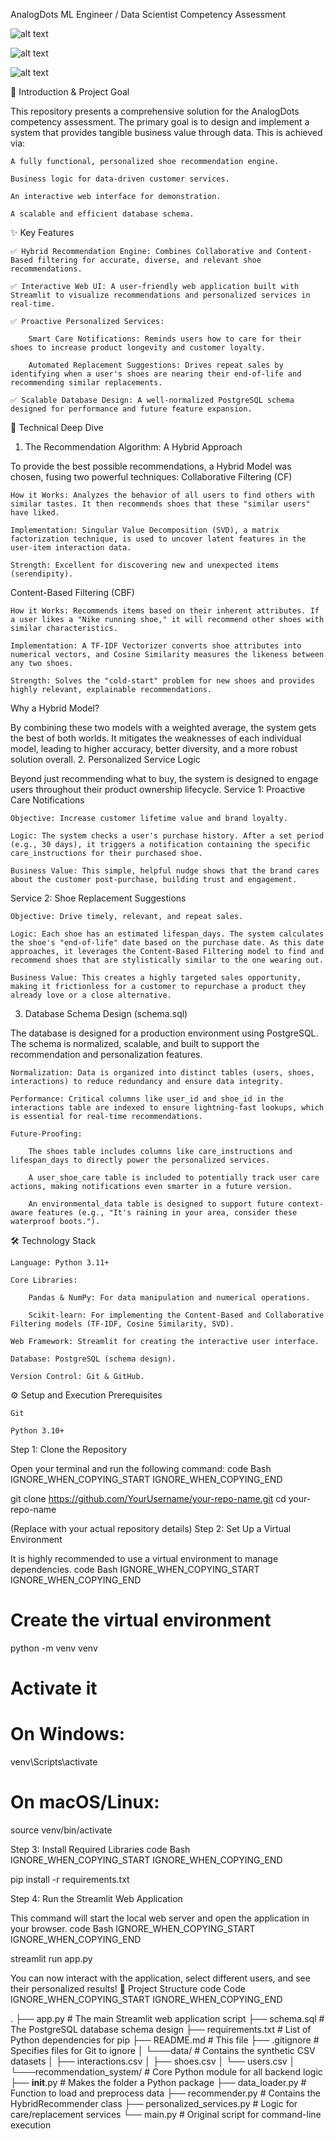 AnalogDots ML Engineer / Data Scientist Competency Assessment

![alt text](https://img.shields.io/badge/Python-3.11+-blue.svg)


![alt text](https://img.shields.io/badge/Libraries-Pandas%20%7C%20Scikit--learn%20%7C%20Streamlit-orange.svg)


![alt text](https://img.shields.io/badge/Status-Completed-green.svg)

🎯 Introduction & Project Goal

This repository presents a comprehensive solution for the AnalogDots competency assessment. The primary goal is to design and implement a system that provides tangible business value through data. This is achieved via:

    A fully functional, personalized shoe recommendation engine.

    Business logic for data-driven customer services.

    An interactive web interface for demonstration.

    A scalable and efficient database schema.

✨ Key Features

    ✅ Hybrid Recommendation Engine: Combines Collaborative and Content-Based filtering for accurate, diverse, and relevant shoe recommendations.

    ✅ Interactive Web UI: A user-friendly web application built with Streamlit to visualize recommendations and personalized services in real-time.

    ✅ Proactive Personalized Services:

        Smart Care Notifications: Reminds users how to care for their shoes to increase product longevity and customer loyalty.

        Automated Replacement Suggestions: Drives repeat sales by identifying when a user's shoes are nearing their end-of-life and recommending similar replacements.

    ✅ Scalable Database Design: A well-normalized PostgreSQL schema designed for performance and future feature expansion.

🚀 Technical Deep Dive
1. The Recommendation Algorithm: A Hybrid Approach

To provide the best possible recommendations, a Hybrid Model was chosen, fusing two powerful techniques:
Collaborative Filtering (CF)

    How it Works: Analyzes the behavior of all users to find others with similar tastes. It then recommends shoes that these "similar users" have liked.

    Implementation: Singular Value Decomposition (SVD), a matrix factorization technique, is used to uncover latent features in the user-item interaction data.

    Strength: Excellent for discovering new and unexpected items (serendipity).

Content-Based Filtering (CBF)

    How it Works: Recommends items based on their inherent attributes. If a user likes a "Nike running shoe," it will recommend other shoes with similar characteristics.

    Implementation: A TF-IDF Vectorizer converts shoe attributes into numerical vectors, and Cosine Similarity measures the likeness between any two shoes.

    Strength: Solves the "cold-start" problem for new shoes and provides highly relevant, explainable recommendations.

Why a Hybrid Model?

By combining these two models with a weighted average, the system gets the best of both worlds. It mitigates the weaknesses of each individual model, leading to higher accuracy, better diversity, and a more robust solution overall.
2. Personalized Service Logic

Beyond just recommending what to buy, the system is designed to engage users throughout their product ownership lifecycle.
Service 1: Proactive Care Notifications

    Objective: Increase customer lifetime value and brand loyalty.

    Logic: The system checks a user's purchase history. After a set period (e.g., 30 days), it triggers a notification containing the specific care_instructions for their purchased shoe.

    Business Value: This simple, helpful nudge shows that the brand cares about the customer post-purchase, building trust and engagement.

Service 2: Shoe Replacement Suggestions

    Objective: Drive timely, relevant, and repeat sales.

    Logic: Each shoe has an estimated lifespan_days. The system calculates the shoe's "end-of-life" date based on the purchase date. As this date approaches, it leverages the Content-Based Filtering model to find and recommend shoes that are stylistically similar to the one wearing out.

    Business Value: This creates a highly targeted sales opportunity, making it frictionless for a customer to repurchase a product they already love or a close alternative.

3. Database Schema Design (schema.sql)

The database is designed for a production environment using PostgreSQL. The schema is normalized, scalable, and built to support the recommendation and personalization features.

    Normalization: Data is organized into distinct tables (users, shoes, interactions) to reduce redundancy and ensure data integrity.

    Performance: Critical columns like user_id and shoe_id in the interactions table are indexed to ensure lightning-fast lookups, which is essential for real-time recommendations.

    Future-Proofing:

        The shoes table includes columns like care_instructions and lifespan_days to directly power the personalized services.

        A user_shoe_care table is included to potentially track user care actions, making notifications even smarter in a future version.

        An environmental_data table is designed to support future context-aware features (e.g., "It's raining in your area, consider these waterproof boots.").

🛠️ Technology Stack

    Language: Python 3.11+

    Core Libraries:

        Pandas & NumPy: For data manipulation and numerical operations.

        Scikit-learn: For implementing the Content-Based and Collaborative Filtering models (TF-IDF, Cosine Similarity, SVD).

    Web Framework: Streamlit for creating the interactive user interface.

    Database: PostgreSQL (schema design).

    Version Control: Git & GitHub.

⚙️ Setup and Execution
Prerequisites

    Git

    Python 3.10+

Step 1: Clone the Repository

Open your terminal and run the following command:
code Bash
IGNORE_WHEN_COPYING_START
IGNORE_WHEN_COPYING_END

      
git clone https://github.com/YourUsername/your-repo-name.git
cd your-repo-name

    

(Replace with your actual repository details)
Step 2: Set Up a Virtual Environment

It is highly recommended to use a virtual environment to manage dependencies.
code Bash
IGNORE_WHEN_COPYING_START
IGNORE_WHEN_COPYING_END

      
# Create the virtual environment
python -m venv venv

# Activate it
# On Windows:
venv\Scripts\activate
# On macOS/Linux:
source venv/bin/activate

    

Step 3: Install Required Libraries
code Bash
IGNORE_WHEN_COPYING_START
IGNORE_WHEN_COPYING_END

      
pip install -r requirements.txt

    

Step 4: Run the Streamlit Web Application

This command will start the local web server and open the application in your browser.
code Bash
IGNORE_WHEN_COPYING_START
IGNORE_WHEN_COPYING_END

      
streamlit run app.py

    

You can now interact with the application, select different users, and see their personalized results!
📂 Project Structure
code Code
IGNORE_WHEN_COPYING_START
IGNORE_WHEN_COPYING_END

      
.
├── app.py                   # The main Streamlit web application script
├── schema.sql               # The PostgreSQL database schema design
├── requirements.txt         # List of Python dependencies for pip
├── README.md                # This file
├── .gitignore               # Specifies files for Git to ignore
│
└───data/                    # Contains the synthetic CSV datasets
│   ├── interactions.csv
│   ├── shoes.csv
│   └── users.csv
│
└───recommendation_system/   # Core Python module for all backend logic
    ├── __init__.py          # Makes the folder a Python package
    ├── data_loader.py       # Function to load and preprocess data
    ├── recommender.py       # Contains the HybridRecommender class
    ├── personalized_services.py # Logic for care/replacement services
    └── main.py              # Original script for command-line execution

    
